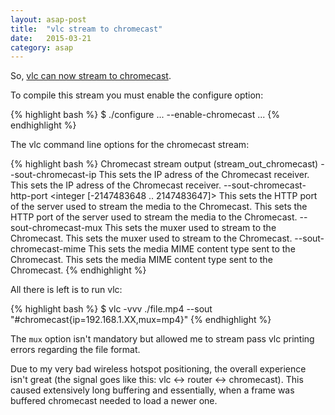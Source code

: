 ```yaml
---
layout: asap-post
title:  "vlc stream to chromecast"
date:   2015-03-21
category: asap
---
```


So, [vlc can now stream to chromecast](https://github.com/videolan/vlc/blob/master/NEWS#L72).

To compile this stream you must enable the configure option:

{% highlight bash %}
$ ./configure
	...
	--enable-chromecast
	...
{% endhighlight %}

The vlc command line options for the chromecast stream:

{% highlight bash %}
 Chromecast stream output (stream_out_chromecast)
      --sout-chromecast-ip <string> 
                                 This sets the IP adress of the Chromecast
                                 receiver.
          This sets the IP adress of the Chromecast receiver.
      --sout-chromecast-http-port <integer [-2147483648 .. 2147483647]> 
                                 This sets the HTTP port of the server used to
                                 stream the media to the Chromecast.
          This sets the HTTP port of the server used to stream the media to the
          Chromecast.
      --sout-chromecast-mux <string> 
                                 This sets the muxer used to stream to the
                                 Chromecast.
          This sets the muxer used to stream to the Chromecast.
      --sout-chromecast-mime <string> 
                                 This sets the media MIME content type sent to
                                 the Chromecast.
          This sets the media MIME content type sent to the Chromecast.
{% endhighlight %}

All there is left is to run vlc:

{% highlight bash %}
$ vlc -vvv ./file.mp4 --sout "#chromecast{ip=192.168.1.XX,mux=mp4}"
{% endhighlight %}

The `mux` option isn't mandatory but allowed me to stream pass vlc printing errors regarding the file format.

Due to my very bad wireless hotspot positioning, the overall experience isn't great (the signal goes like this: vlc <-> router <-> chromecast). This caused extensively long buffering and essentially, when a frame was buffered chromecast needed to load a newer one.
